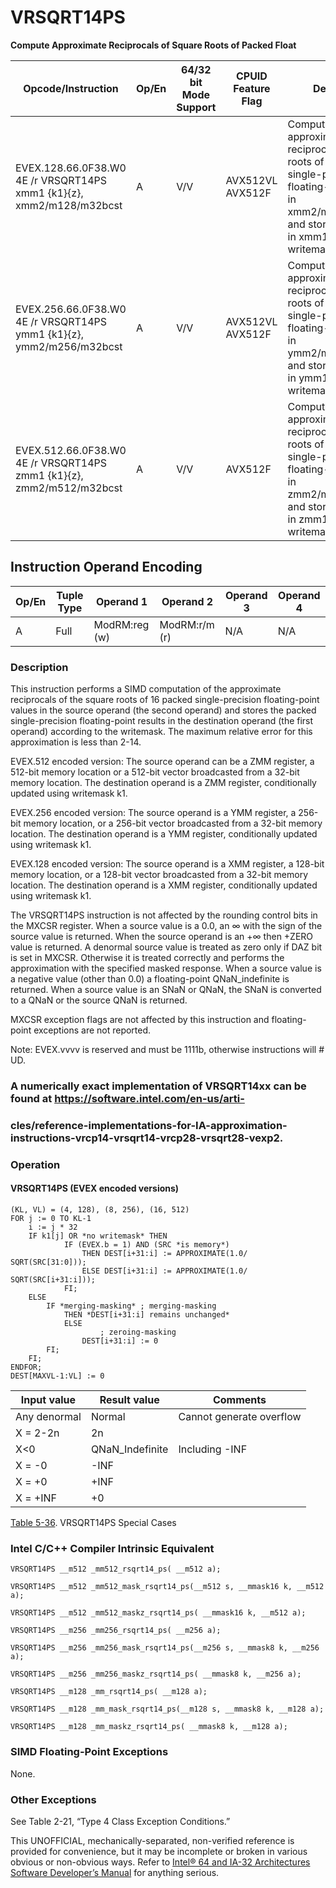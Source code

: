 # VRSQRT14PS

**Compute Approximate Reciprocals of Square Roots of Packed Float**

| Opcode/Instruction                                                   | Op/En | 64/32 bit Mode Support | CPUID Feature Flag | Description                                                                                                                                                                 |
| -------------------------------------------------------------------- | ----- | ---------------------- | ------------------ | --------------------------------------------------------------------------------------------------------------------------------------------------------------------------- |
| EVEX.128.66.0F38.W0 4E /r VRSQRT14PS xmm1 {k1}{z}, xmm2/m128/m32bcst | A     | V/V                    | AVX512VL AVX512F   | Computes the approximate reciprocal square roots of the packed single-precision floating-point values in xmm2/m128/m32bcst and stores the results in xmm1. Under writemask. |
| EVEX.256.66.0F38.W0 4E /r VRSQRT14PS ymm1 {k1}{z}, ymm2/m256/m32bcst | A     | V/V                    | AVX512VL AVX512F   | Computes the approximate reciprocal square roots of the packed single-precision floating-point values in ymm2/m256/m32bcst and stores the results in ymm1. Under writemask. |
| EVEX.512.66.0F38.W0 4E /r VRSQRT14PS zmm1 {k1}{z}, zmm2/m512/m32bcst | A     | V/V                    | AVX512F            | Computes the approximate reciprocal square roots of the packed single-precision floating-point values in zmm2/m512/m32bcst and stores the results in zmm1. Under writemask. |

## Instruction Operand Encoding

| Op/En | Tuple Type | Operand 1     | Operand 2     | Operand 3 | Operand 4 |
| ----- | ---------- | ------------- | ------------- | --------- | --------- |
| A     | Full       | ModRM:reg (w) | ModRM:r/m (r) | N/A       | N/A       |

### Description

This instruction performs a SIMD computation of the approximate reciprocals of the square roots of 16 packed single-precision floating-point values in the source operand (the second operand) and stores the packed single-precision floating-point results in the destination operand (the first operand) according to the writemask. The maximum relative error for this approximation is less than 2-14.

EVEX.512 encoded version: The source operand can be a ZMM register, a 512-bit memory location or a 512-bit vector broadcasted from a 32-bit memory location. The destination operand is a ZMM register, conditionally updated using writemask k1.

EVEX.256 encoded version: The source operand is a YMM register, a 256-bit memory location, or a 256-bit vector broadcasted from a 32-bit memory location. The destination operand is a YMM register, conditionally updated using writemask k1.

EVEX.128 encoded version: The source operand is a XMM register, a 128-bit memory location, or a 128-bit vector broadcasted from a 32-bit memory location. The destination operand is a XMM register, conditionally updated using writemask k1.

The VRSQRT14PS instruction is not affected by the rounding control bits in the MXCSR register. When a source value is a 0.0, an ∞ with the sign of the source value is returned. When the source operand is an +∞ then +ZERO value is returned. A denormal source value is treated as zero only if DAZ bit is set in MXCSR. Otherwise it is treated correctly and performs the approximation with the specified masked response. When a source value is a negative value (other than 0.0) a floating-point QNaN_indefinite is returned. When a source value is an SNaN or QNaN, the SNaN is converted to a QNaN or the source QNaN is returned.

MXCSR exception flags are not affected by this instruction and floating-point exceptions are not reported.

Note: EVEX.vvvv is reserved and must be 1111b, otherwise instructions will #​​​UD.

### A numerically exact implementation of VRSQRT14xx can be found at https://software.intel.com/en-us/arti-

### cles/reference-implementations-for-IA-approximation-instructions-vrcp14-vrsqrt14-vrcp28-vrsqrt28-vexp2.

### Operation

#### VRSQRT14PS (EVEX encoded versions)

```
(KL, VL) = (4, 128), (8, 256), (16, 512)
FOR j := 0 TO KL-1
    i := j * 32
    IF k1[j] OR *no writemask* THEN
            IF (EVEX.b = 1) AND (SRC *is memory*)
                THEN DEST[i+31:i] := APPROXIMATE(1.0/ SQRT(SRC[31:0]));
                ELSE DEST[i+31:i] := APPROXIMATE(1.0/ SQRT(SRC[i+31:i]));
            FI;
    ELSE
        IF *merging-masking* ; merging-masking
            THEN *DEST[i+31:i] remains unchanged*
            ELSE
                    ; zeroing-masking
                DEST[i+31:i] := 0
        FI;
    FI;
ENDFOR;
DEST[MAXVL-1:VL] := 0

```

| Input value  | Result value    | Comments                 |
| ------------ | --------------- | ------------------------ |
| Any denormal | Normal          | Cannot generate overflow |
| X = 2-2n     | 2n              |                          |
| X<0          | QNaN_Indefinite | Including -INF           |
| X = -0       | -INF            |                          |
| X = +0       | +INF            |                          |
| X = +INF     | +0              |                          |

[Table 5-36](/x86/vrsqrt14ps#tbl-5-36). VRSQRT14PS Special Cases

### Intel C/C++ Compiler Intrinsic Equivalent

```
VRSQRT14PS __m512 _mm512_rsqrt14_ps( __m512 a);

```

```
VRSQRT14PS __m512 _mm512_mask_rsqrt14_ps(__m512 s, __mmask16 k, __m512 a);

```

```
VRSQRT14PS __m512 _mm512_maskz_rsqrt14_ps( __mmask16 k, __m512 a);

```

```
VRSQRT14PS __m256 _mm256_rsqrt14_ps( __m256 a);

```

```
VRSQRT14PS __m256 _mm256_mask_rsqrt14_ps(__m256 s, __mmask8 k, __m256 a);

```

```
VRSQRT14PS __m256 _mm256_maskz_rsqrt14_ps( __mmask8 k, __m256 a);

```

```
VRSQRT14PS __m128 _mm_rsqrt14_ps( __m128 a);

```

```
VRSQRT14PS __m128 _mm_mask_rsqrt14_ps(__m128 s, __mmask8 k, __m128 a);

```

```
VRSQRT14PS __m128 _mm_maskz_rsqrt14_ps( __mmask8 k, __m128 a);

```

### SIMD Floating-Point Exceptions

None.

### Other Exceptions

See Table 2-21, “Type 4 Class Exception Conditions.”

This UNOFFICIAL, mechanically-separated, non-verified reference is provided for convenience, but it may be
incomplete or broken in various obvious or non-obvious
ways. Refer to [Intel® 64 and IA-32 Architectures Software Developer’s Manual](https://software.intel.com/en-us/download/intel-64-and-ia-32-architectures-sdm-combined-volumes-1-2a-2b-2c-2d-3a-3b-3c-3d-and-4) for anything serious.
